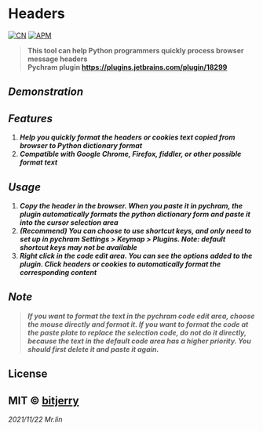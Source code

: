 # Headers

[![CN](https://img.shields.io/badge/Language-%E7%AE%80%E4%BD%93%E4%B8%AD%E6%96%87-red)](https://github.com/bitjerry/Headers/blob/main/README.zh-CN.md)
[![APM](https://img.shields.io/badge/license-MIT-2345.svg)](https://github.com/bitjerry/Headers)
>**This tool can help Python programmers quickly process browser message headers<br>
Pychram plugin https://plugins.jetbrains.com/plugin/18299**

## _Demonstration_


## _Features_

1. ***Help you quickly format the headers or cookies text copied from browser to Python dictionary format***
2. ***Compatible with Google Chrome, Firefox, fiddler, or other possible format text***

## _Usage_

1. ***Copy the header in the browser. When you paste it in pychram, the plugin automatically formats the python dictionary form and paste it into the cursor selection area***
2. ***(**Recommend**)  You can choose to use shortcut keys, and only need to set up in pychram Settings > Keymap > Plugins. Note: default shortcut keys may not be available***
3. ***Right click in the code edit area. You can see the options added to the plugin. Click headers or cookies to automatically format the corresponding content***

## _Note_

>***If you want to format the text in the pychram code edit area, choose the mouse directly and format it. If you want to format the code at the paste plate to replace the selection code, do not do it directly, because the text in the default code area has a higher priority. You should first delete it and paste it again.***

## License
MIT © [bitjerry](https://github.com/bitjerry/base/blob/main/LICENSE)
----------
*2021/11/22*
*Mr.lin*
